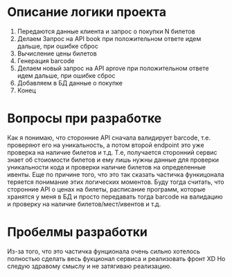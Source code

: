 

# 


# Описание логики проекта
1) Передаются данные клиента и запрос о покупки N билетов
2) Делаем Запрос на API book при положительном ответе идем дальше, при ошибке сброс
3) Вычисление цены билетов 
4) Генерация barcode
5) Делаем новый запрос на API aprove при положительном ответе идем дальше, при ошибке сброс
6) Добавляем в БД данные о покупке
7) Конец

# Вопросы при разработке
Как я понимаю, что сторонние API сначала валидирует barcode, т.е. проверяют его на уникальность, а потом второй endpoint это уже проверка на наличие билетов и т.д. Т.е, получается сторонний сервис знает об стоиомости билетов и ему лишь нужны данные для проверки уникальности кода и проверки наличие билетов на определенные ивенты. 
Еще по причине того, что это так сказать частичка функицонала теряется понимание этих логических моментов. Буду тогда считать, что сторонние API о ценах на билеты, расписание программ, которые хранятся у меня в БД и просто передавать тогда barcode на валидацию и проверку на наличие билетов/мест/ивентов и т.д.

# Пробелмы разработки
Из-за того, что это частичка фунционала очень сильно хотелось полностью сделать весь фукционал сервиса и реализовать фронт XD Но следую здравому смыслу и не затягиваю реализацию.